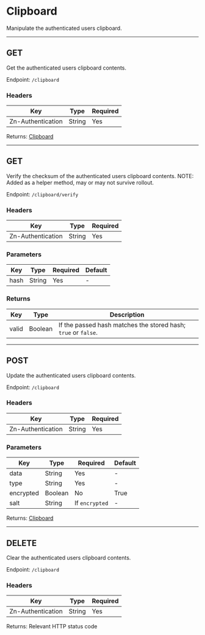 # Clipboard
Manipulate the authenticated users clipboard.

---

## GET
Get the authenticated users clipboard contents.

Endpoint: `/clipboard`

### Headers

| Key | Type | Required |
| --- | --- | --- |
| Zn-Authentication | String | Yes |

Returns: [Clipboard][resource-clipboard]

---

## GET
Verify the checksum of the authenticated users clipboard contents.
NOTE: Added as a helper method, may or may not survive rollout.

Endpoint: `/clipboard/verify`

### Headers

| Key | Type | Required |
| --- | --- | --- |
| Zn-Authentication | String | Yes |

### Parameters

| Key | Type | Required | Default |
| --- | --- | --- | --- |
| hash | String | Yes | - |

### Returns

| Key | Type | Description |
| --- | --- | --- |
| valid | Boolean | If the passed hash matches the stored hash; `true` or `false`. |

---

## POST
Update the authenticated users clipboard contents.

Endpoint: `/clipboard`

### Headers

| Key | Type | Required |
| --- | --- | --- |
| Zn-Authentication | String | Yes |

### Parameters

| Key | Type | Required | Default |
| --- | --- | --- | --- |
| data | String | Yes | - |
| type | String | Yes | - |
| encrypted | Boolean | No | True |
| salt | String | If `encrypted` | - |

Returns: [Clipboard][resource-clipboard]

---

## DELETE
Clear the authenticated users clipboard contents.

Endpoint: `/clipboard`

### Headers

| Key | Type | Required |
| --- | --- | --- |
| Zn-Authentication | String | Yes |

Returns: Relevant HTTP status code


[resource-clipboard]: ../Resources/clipboard.md
